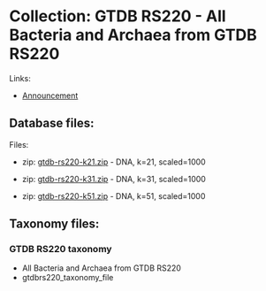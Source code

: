 # Collection: GTDB RS220 - All Bacteria and Archaea from GTDB RS220

Links:

* [Announcement](https://forum.gtdb.ecogenomic.org/t/announcing-gtdb-r09-rs220/595)


## Database files:

Files:

   * zip: [gtdb-rs220-k21.zip](https://farm.cse.ucdavis.edu/~ctbrown/sourmash-db/gtdb-rs220/gtdb-rs220-k21.zip) - DNA, k=21, scaled=1000

   * zip: [gtdb-rs220-k31.zip](https://farm.cse.ucdavis.edu/~ctbrown/sourmash-db/gtdb-rs220/gtdb-rs220-k31.zip) - DNA, k=31, scaled=1000

   * zip: [gtdb-rs220-k51.zip](https://farm.cse.ucdavis.edu/~ctbrown/sourmash-db/gtdb-rs220/gtdb-rs220-k51.zip) - DNA, k=51, scaled=1000


## Taxonomy files:



### GTDB RS220 taxonomy
* All Bacteria and Archaea from GTDB RS220
* gtdbrs220_taxonomy_file

